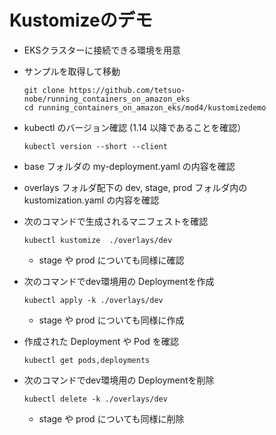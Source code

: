 # Kustomizeのデモ

* EKSクラスターに接続できる環境を用意

* サンプルを取得して移動
  ```
  git clone https://github.com/tetsuo-nobe/running_containers_on_amazon_eks
  cd running_containers_on_amazon_eks/mod4/kustomizedemo

  ```
* kubectl のバージョン確認 (1.14 以降であることを確認）
  ```
  kubectl version --short --client

  ```
* base フォルダの my-deployment.yaml の内容を確認

* overlays フォルダ配下の dev, stage, prod フォルダ内の kustomization.yaml の内容を確認

* 次のコマンドで生成されるマニフェストを確認
  ```
  kubectl kustomize  ./overlays/dev

  ```
  - stage や prod についても同様に確認
* 次のコマンドでdev環境用の Deploymentを作成
  ```
  kubectl apply -k ./overlays/dev

  ```
  - stage や prod についても同様に作成
* 作成された Deployment や Pod を確認
  ```
  kubectl get pods,deployments

* 次のコマンドでdev環境用の Deploymentを削除
  ```
  kubectl delete -k ./overlays/dev

  ```
  - stage や prod についても同様に削除
  


